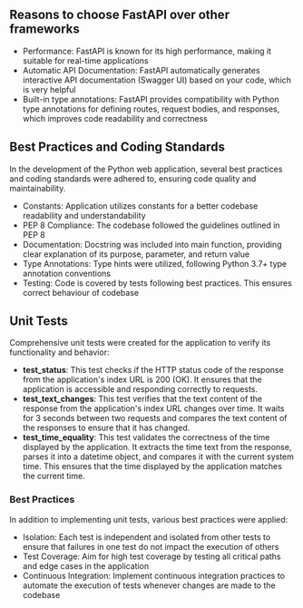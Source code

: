 ## Reasons to choose FastAPI over other frameworks

- Performance: FastAPI is known for its high performance, making it suitable for real-time applications
- Automatic API Documentation: FastAPI automatically generates interactive API documentation (Swagger UI) based on your code, which is very helpful
- Built-in type annotations: FastAPI provides compatibility with Python type annotations for defining routes, request bodies, and responses, which improves code readability and correctness




## Best Practices and Coding Standards

In the development of the Python web application, several best practices and coding standards were adhered to, ensuring code quality and maintainability.

- Constants: Application utilizes constants for a better codebase readability and understandability 
- PEP 8 Compliance: The codebase followed the guidelines outlined in PEP 8
- Documentation: Docstring was included into main function, providing clear explanation of its purpose, parameter, and return value
- Type Annotations: Type hints were utilized, following Python 3.7+ type annotation conventions
- Testing: Code is covered by tests following best practices. This ensures correct behaviour of codebase

## Unit Tests

Comprehensive unit tests were created for the application to verify its functionality and behavior:

- **test_status**: This test checks if the HTTP status code of the response from the application's index URL is 200 (OK). It ensures that the application is accessible and responding correctly to requests.
- **test_text_changes**: This test verifies that the text content of the response from the application's index URL changes over time. It waits for 3 seconds between two requests and compares the text content of the responses to ensure that it has changed.
- **test_time_equality**: This test validates the correctness of the time displayed by the application. It extracts the time text from the response, parses it into a datetime object, and compares it with the current system time. This ensures that the time displayed by the application matches the current time.


### Best Practices

In addition to implementing unit tests, various best practices were applied:

- Isolation: Each test is independent and isolated from other tests to ensure that failures in one test do not impact the execution of others
- Test Coverage: Aim for high test coverage by testing all critical paths and edge cases in the application 
- Continuous Integration: Implement continuous integration practices to automate the execution of tests whenever changes are made to the codebase


